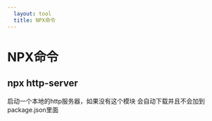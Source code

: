 ```yaml
---
  layout: tool
  title: NPX命令
---
```


# NPX命令

## npx http-server
启动一个本地的http服务器，如果没有这个模块 会自动下载并且不会加到package.json里面
